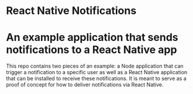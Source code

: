 # React Native Notifications
An example application that sends notifications to a React Native app
=======

This repo contains two pieces of an example: a Node application that can trigger a notification to a specific user as well as a React Native application that can be installed to receive these notifications. It is meant to serve as a proof of concept for how to deliver notifications via React Native.
